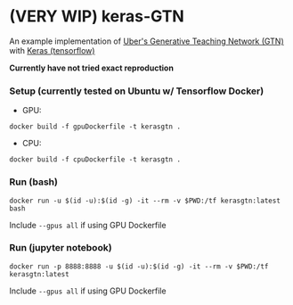 # (VERY WIP) keras-GTN
An example implementation of [Uber's Generative Teaching Network (GTN)](https://eng.uber.com/generative-teaching-networks/) with [Keras (tensorflow)](https://keras.io)

**Currently have not tried exact reproduction**


### Setup (currently tested on Ubuntu w/ Tensorflow Docker)

* GPU:

`docker build -f gpuDockerfile -t kerasgtn .`

* CPU:

`docker build -f cpuDockerfile -t kerasgtn .`

### Run (bash)

`docker run -u $(id -u):$(id -g) -it --rm -v $PWD:/tf kerasgtn:latest bash`

Include `--gpus all` if using GPU Dockerfile

### Run (jupyter notebook)

`docker run -p 8888:8888 -u $(id -u):$(id -g) -it --rm -v $PWD:/tf kerasgtn:latest`

Include `--gpus all` if using GPU Dockerfile
